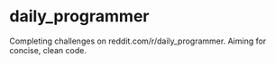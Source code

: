 daily_programmer
================

Completing challenges on reddit.com/r/daily_programmer. Aiming for concise, clean code. 
